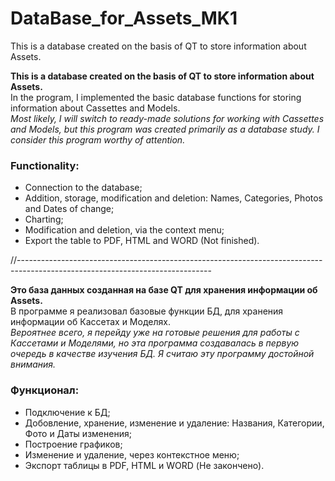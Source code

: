 # DataBase_for_Assets_MK1
This is a database created on the basis of QT to store information about Assets.

**This is a database created on the basis of QT to store information about Assets.**<br>
In the program, I implemented the basic database functions for storing information about Cassettes and Models.<br>
_Most likely, I will switch to ready-made solutions for working with Cassettes and Models, but this program was created primarily as a database study. I consider this program worthy of attention._<br>
### Functionality:<br>
- Connection to the database; <br>
- Addition, storage, modification and deletion: Names, Categories, Photos and Dates of change;<br>
- Charting;<br>
- Modification and deletion, via the context menu;<br>
- Export the table to PDF, HTML and WORD (Not finished).

//------------------------------------------------------------------------------------------------------------------------------

**Это база данных созданная на базе QT для хранения информации об Assets.**<br>
В программе я реализовал базовые функции БД, для хранения информации об Кассетах и Моделях.<br>
_Вероятнее всего, я перейду уже на готовые решения для работы с Кассетами и Моделями, но эта программа создавалась в первую очередь в качестве изучения БД. Я считаю эту программу достойной внимания._<br>
### Функционал:<br>
- Подключение к БД;  <br>
- Добовление, хранение, изменение и удаление: Названия, Категории, Фото и Даты изменения;<br>
- Построение графиков;<br>
- Изменение и удаление, через контекстное меню;<br>
- Экспорт таблицы в PDF, HTML и WORD (Не закончено).
 
